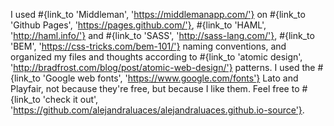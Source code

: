 I used #{link_to 'Middleman', 'https://middlemanapp.com/'} on #{link_to 'Github Pages', 'https://pages.github.com/'}, #{link_to 'HAML', 'http://haml.info/'} and #{link_to 'SASS', 'http://sass-lang.com/'}, #{link_to 'BEM', 'https://css-tricks.com/bem-101/'} naming conventions, and organized my files and thoughts according to #{link_to 'atomic design', 'http://bradfrost.com/blog/post/atomic-web-design/'} patterns. I used the #{link_to 'Google web fonts', 'https://www.google.com/fonts'} Lato and Playfair, not because they're free, but because I like them. Feel free to #{link_to 'check it out', 'https://github.com/alejandraluaces/alejandraluaces.github.io-source'}.
